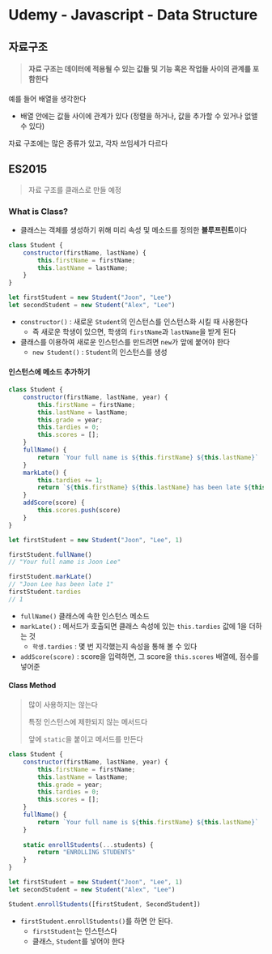 # Udemy - Javascript - Data Structure



## 자료구조

> #### 자료 구조는 데이터에 적용될 수 있는 값들 및 기능 혹은 작업들 사이의 관계를 포함한다

예를 들어 배열을 생각한다

- 배열 안에는 값들 사이에 관계가 있다 (정렬을 하거나, 값을 추가할 수 있거나 없앨 수 있다)



자료 구조에는 많은 종류가 있고, 각자 쓰임세가 다르다



## ES2015

> 자료 구조를 클래스로 만들 예정

### What is Class?

- 클래스는 객체를 생성하기 위해 미리 속성 및 메소드를 정의한 **블루프린트**이다



```javascript
class Student {
    constructor(firstName, lastName) {
        this.firstName = firstName;
        this.lastName = lastName;
    }
}

let firstStudent = new Student("Joon", "Lee")
let secondStudent = new Student("Alex", "Lee")
```

- `constructor()` : 새로운 `Student`의 인스턴스를 인스턴스화 시킬 때 사용한다
  - 즉 새로운 학생이 있으면, 학생의 `firstName`과 `lastName`을 받게 된다
- 클래스를 이용하여 새로운 인스턴스를 만드려면 `new`가 앞에 붙어야 한다
  - `new Student()` : `Student`의 인스턴스를 생성



#### 인스턴스에 메소드 추가하기

```javascript
class Student {
    constructor(firstName, lastName, year) {
        this.firstName = firstName;
        this.lastName = lastName;
        this.grade = year;
        this.tardies = 0;
        this.scores = [];
    }
    fullName() {
        return `Your full name is ${this.firstName} ${this.lastName}`
    }
    markLate() {
        this.tardies += 1;
        return `${this.firstName} ${this.lastName} has been late ${this.tardies}`
    }
    addScore(score) {
        this.scores.push(score)
    }
}

let firstStudent = new Student("Joon", "Lee", 1)

firstStudent.fullName()
// "Your full name is Joon Lee"

firstStudent.markLate()
// "Joon Lee has been late 1"
firstStudent.tardies
// 1
```

- `fullName()` 클래스에 속한 인스턴스 메소드
- `markLate()`  : 메서드가 호출되면 클래스 속성에 있는 `this.tardies` 값에 1을 더하는 것
  - `학생.tardies` : 몇 번 지각했는지 속성을 통해 볼 수 있다
- `addScore(score)` : score을 입력하면, 그 score을 `this.scores` 배열에, 점수를 넣어준



#### Class Method

> 많이 사용하지는 않는다
>
> 특정 인스턴스에 제한되지 않는 메서드다
>
> 앞에 `static`을 붙이고 메서드를 만든다

```javascript
class Student {
    constructor(firstName, lastName, year) {
        this.firstName = firstName;
        this.lastName = lastName;
        this.grade = year;
        this.tardies = 0;
        this.scores = [];
    }
    fullName() {
        return `Your full name is ${this.firstName} ${this.lastName}`
    }
	
    static enrollStudents(...students) {
        return "ENROLLING STUDENTS"
    }
}

let firstStudent = new Student("Joon", "Lee", 1)
let secondStudent = new Student("Alex", "Lee")

Student.enrollStudents([firstStudent, SecondStudent])
```

- `firstStudent.enrollStudents()`를 하면 안 된다.
  - `firstStudent`는 인스턴스다
  - 클래스, `Student`를 넣어야 한다

